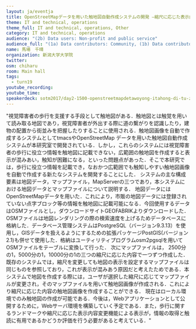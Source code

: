 ```yaml
---
layout: ja/eventja
title: OpenStreetMapデータを用いた触地図自動作成システムの開発 ―縮尺に応じた表示内容変更機能の実装―
theme: IT and technical, operations
theme_full: IT and technical, operations, Other
category: IT and technical, operations
audience: "(2b) Data users: Non-profit and public service"
audience_full: "(1a) Data contributors: Community, (1b) Data contributors: Public administration (open data, data feedback...), (2b) Data users: Non-profit and public service, (2c) Data users: Personal"
name: 馬場　千晴
organization: 新潟大学大学院
twitter:
osm: chiharu
room: Main hall
tags:
  - turn19
youtube_recording:
youtube_time:
speakerdeck: sotm2017/day2-1500-openstreetmapdetawoyong-itahong-di-tu-zi-dong-zuo-cheng-sisutemufalsekai-fa-suo-chi-niying-zitabiao-shi-nei-rong-bian-geng-ji-neng-falseshi-zhuang
---
```

"視覚障害者の歩行を支援する手段として触地図がある．触地図とは触覚を用いて読み取る地図であり，視覚障害者が外出する際に道の繋がりを認識したり，建物の配置から街並みを把握したりすることに使用される．触地図画像を自動で作成するシステムとしてtmacsやOpenStreetMap データを用いた触地図自動作成システムが本研究室で開発されている．しかし，これらのシステムには視覚障害者の歩行に役立つ情報を触地図に記載できない，広範囲の触地図を作成すると表示が混みあい，触知が困難になる，といった問題点があった．そこで本研究では，歩行に役立つ情報を記載でき，なおかつ広範囲でも触知しやすい触地図画像を自動で作成する新たなシステムを開発することにした．
システムの主な構成要素は地図データ，マップファイル，MapServerの三つであり，本システムにおける地図データとマップファイルについて説明する．
地図データにはOpenStreetMapデータを用いた．これにより，市販の地図データには登録されていない点字ブロック等の情報を触地図に記載可能になる．今回使用するデータはOSMファイルとし，ダウンロードサイトGEOFABRIKよりダウンロードした． OSMファイルは地図レンダリングの際の検索速度を上げるためデータベースに格納した．データベース管理システムはPostgreSQL（バージョン9.3.13）を使用し，GISデータを扱えるようにするための拡張パッケージPostGIS(バージョン2.1)も併せて使用した．格納はユーティリティプログラムosm2pgsqlを用いてOSMファイルをテーブルに変換して行った．
次にマップファイルは， 2500分の1，5000分の1，10000分の1の三つの縮尺に応じた内容で一つずつ作成した．既存のシステムでは，縮尺を変更しても地図の表示を設定するマップファイルは同じものを参照しており，これが表示が混みあう原因だと考えたためである．本システムで地図を作成する際には，ユーザが選択した縮尺に応じてマップファイルが変更され，そのマップファイルを用いて触地図画像が作成される．これにより縮尺に応じた内容の触地図画像を作成することができる．
現在はローカル環境でのみ触地図の作成が可能である．今後は，Webアプリケーションとして公開するために，Webサーバ環境を構築していく予定である．また，歩行に関するランドマークや縮尺に応じた表示内容変更機能による表示が，情報の取得と触読に有用であるかどうか評価を行う必要があると考えている．"

